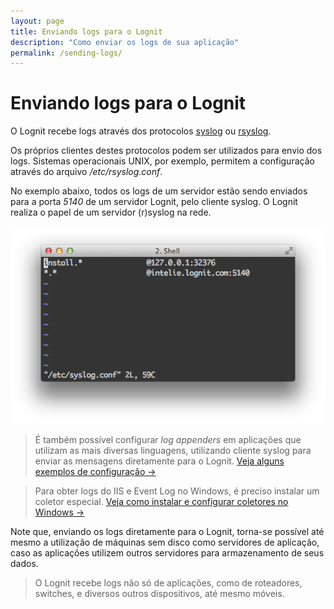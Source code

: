 ```yaml
---
layout: page
title: Enviando logs para o Lognit
description: "Como enviar os logs de sua aplicação"
permalink: /sending-logs/
---
```


# Enviando logs para o Lognit

O Lognit recebe logs através dos protocolos [syslog](http://en.wikipedia.org/wiki/Syslog) ou [rsyslog](http://www.rsyslog.com/doc/manual.html).

Os próprios clientes destes protocolos podem ser utilizados para envio dos logs. Sistemas operacionais UNIX, por exemplo, permitem a configuração através do arquivo */etc/rsyslog.conf*.

No exemplo abaixo, todos os logs de um servidor estão sendo enviados para a porta *5140* de um servidor Lognit, pelo cliente syslog. O Lognit realiza o papel de um servidor (r)syslog na rede.

![Configurando o syslog](/public/assets/syslog_conf.png "Configurando o syslog")

> É também possível configurar *log appenders* em aplicações que utilizam as mais diversas linguagens, utilizando cliente syslog para enviar as mensagens diretamente para o Lognit. [Veja alguns exemplos de configuração &rarr;](/configuration-samples)

> Para obter logs do IIS e Event Log no Windows, é preciso instalar um coletor especial. [Veja como instalar e configurar coletores no Windows &rarr;](/windows)

Note que, enviando os logs diretamente para o Lognit, torna-se possível até mesmo a utilização de máquinas sem disco como servidores de aplicação, caso as aplicações utilizem outros servidores para armazenamento de seus dados.

> O Lognit recebe logs não só de aplicações, como de roteadores, switches, e diversos outros dispositivos, até mesmo móveis.



